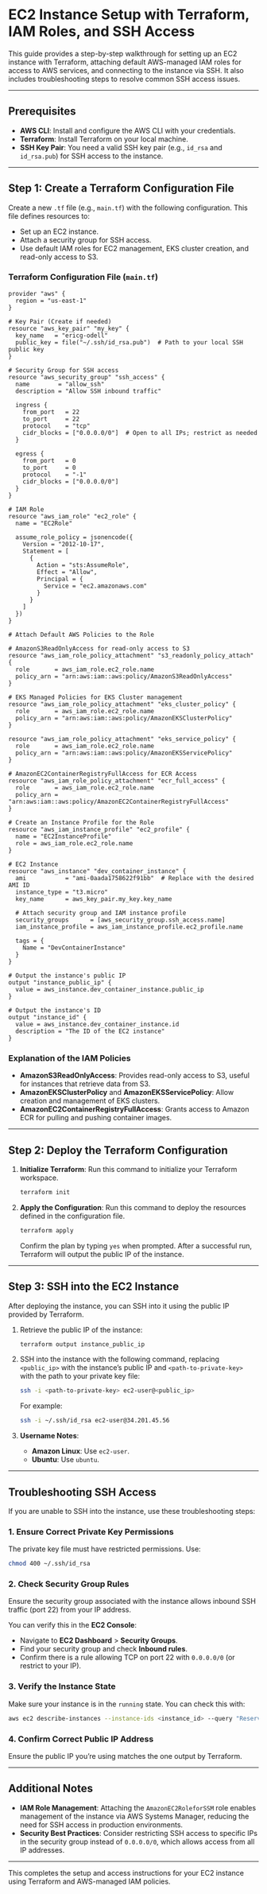 # EC2 Instance Setup with Terraform, IAM Roles, and SSH Access

This guide provides a step-by-step walkthrough for setting up an EC2 instance with Terraform, attaching default AWS-managed IAM roles for access to AWS services, and connecting to the instance via SSH. It also includes troubleshooting steps to resolve common SSH access issues.

---

## Prerequisites

- **AWS CLI**: Install and configure the AWS CLI with your credentials.
- **Terraform**: Install Terraform on your local machine.
- **SSH Key Pair**: You need a valid SSH key pair (e.g., `id_rsa` and `id_rsa.pub`) for SSH access to the instance.

---

## Step 1: Create a Terraform Configuration File

Create a new `.tf` file (e.g., `main.tf`) with the following configuration. This file defines resources to:

- Set up an EC2 instance.
- Attach a security group for SSH access.
- Use default IAM roles for EC2 management, EKS cluster creation, and read-only access to S3.

### Terraform Configuration File (`main.tf`)

```hcl
provider "aws" {
  region = "us-east-1"
}

# Key Pair (Create if needed)
resource "aws_key_pair" "my_key" {
  key_name   = "ericg-odell"
  public_key = file("~/.ssh/id_rsa.pub")  # Path to your local SSH public key
}

# Security Group for SSH access
resource "aws_security_group" "ssh_access" {
  name        = "allow_ssh"
  description = "Allow SSH inbound traffic"
  
  ingress {
    from_port   = 22
    to_port     = 22
    protocol    = "tcp"
    cidr_blocks = ["0.0.0.0/0"]  # Open to all IPs; restrict as needed
  }
  
  egress {
    from_port   = 0
    to_port     = 0
    protocol    = "-1"
    cidr_blocks = ["0.0.0.0/0"]
  }
}

# IAM Role
resource "aws_iam_role" "ec2_role" {
  name = "EC2Role"

  assume_role_policy = jsonencode({
    Version = "2012-10-17",
    Statement = [
      {
        Action = "sts:AssumeRole",
        Effect = "Allow",
        Principal = {
          Service = "ec2.amazonaws.com"
        }
      }
    ]
  })
}

# Attach Default AWS Policies to the Role

# AmazonS3ReadOnlyAccess for read-only access to S3
resource "aws_iam_role_policy_attachment" "s3_readonly_policy_attach" {
  role       = aws_iam_role.ec2_role.name
  policy_arn = "arn:aws:iam::aws:policy/AmazonS3ReadOnlyAccess"
}

# EKS Managed Policies for EKS Cluster management
resource "aws_iam_role_policy_attachment" "eks_cluster_policy" {
  role       = aws_iam_role.ec2_role.name
  policy_arn = "arn:aws:iam::aws:policy/AmazonEKSClusterPolicy"
}

resource "aws_iam_role_policy_attachment" "eks_service_policy" {
  role       = aws_iam_role.ec2_role.name
  policy_arn = "arn:aws:iam::aws:policy/AmazonEKSServicePolicy"
}

# AmazonEC2ContainerRegistryFullAccess for ECR Access
resource "aws_iam_role_policy_attachment" "ecr_full_access" {
  role       = aws_iam_role.ec2_role.name
  policy_arn = "arn:aws:iam::aws:policy/AmazonEC2ContainerRegistryFullAccess"
}

# Create an Instance Profile for the Role
resource "aws_iam_instance_profile" "ec2_profile" {
  name = "EC2InstanceProfile"
  role = aws_iam_role.ec2_role.name
}

# EC2 Instance
resource "aws_instance" "dev_container_instance" {
  ami           = "ami-0aada1758622f91bb"  # Replace with the desired AMI ID
  instance_type = "t3.micro"
  key_name      = aws_key_pair.my_key.key_name

  # Attach security group and IAM instance profile
  security_groups      = [aws_security_group.ssh_access.name]
  iam_instance_profile = aws_iam_instance_profile.ec2_profile.name

  tags = {
    Name = "DevContainerInstance"
  }
}

# Output the instance's public IP
output "instance_public_ip" {
  value = aws_instance.dev_container_instance.public_ip
}

# Output the instance's ID
output "instance_id" {
  value = aws_instance.dev_container_instance.id
  description = "The ID of the EC2 instance"
}
```

### Explanation of the IAM Policies

- **AmazonS3ReadOnlyAccess**: Provides read-only access to S3, useful for instances that retrieve data from S3.
- **AmazonEKSClusterPolicy** and **AmazonEKSServicePolicy**: Allow creation and management of EKS clusters.
- **AmazonEC2ContainerRegistryFullAccess**: Grants access to Amazon ECR for pulling and pushing container images.

---

## Step 2: Deploy the Terraform Configuration

1. **Initialize Terraform**: Run this command to initialize your Terraform workspace.
   ```bash
   terraform init
   ```

2. **Apply the Configuration**: Run this command to deploy the resources defined in the configuration file.
   ```bash
   terraform apply
   ```
   Confirm the plan by typing `yes` when prompted. After a successful run, Terraform will output the public IP of the instance.

---

## Step 3: SSH into the EC2 Instance

After deploying the instance, you can SSH into it using the public IP provided by Terraform.

1. Retrieve the public IP of the instance:
   ```bash
   terraform output instance_public_ip
   ```

2. SSH into the instance with the following command, replacing `<public_ip>` with the instance’s public IP and `<path-to-private-key>` with the path to your private key file:
   ```bash
   ssh -i <path-to-private-key> ec2-user@<public_ip>
   ```

   For example:
   ```bash
   ssh -i ~/.ssh/id_rsa ec2-user@34.201.45.56
   ```

3. **Username Notes**:
   - **Amazon Linux**: Use `ec2-user`.
   - **Ubuntu**: Use `ubuntu`.

---

## Troubleshooting SSH Access

If you are unable to SSH into the instance, use these troubleshooting steps:

### 1. Ensure Correct Private Key Permissions

The private key file must have restricted permissions. Use:
```bash
chmod 400 ~/.ssh/id_rsa
```

### 2. Check Security Group Rules

Ensure the security group associated with the instance allows inbound SSH traffic (port 22) from your IP address.

You can verify this in the **EC2 Console**:
- Navigate to **EC2 Dashboard** > **Security Groups**.
- Find your security group and check **Inbound rules**.
- Confirm there is a rule allowing TCP on port 22 with `0.0.0.0/0` (or restrict to your IP).

### 3. Verify the Instance State

Make sure your instance is in the `running` state. You can check this with:
```bash
aws ec2 describe-instances --instance-ids <instance_id> --query "Reservations[*].Instances[*].State.Name" --output text
```

### 4. Confirm Correct Public IP Address

Ensure the public IP you’re using matches the one output by Terraform.

---

## Additional Notes

- **IAM Role Management**: Attaching the `AmazonEC2RoleforSSM` role enables management of the instance via AWS Systems Manager, reducing the need for SSH access in production environments.
- **Security Best Practices**: Consider restricting SSH access to specific IPs in the security group instead of `0.0.0.0/0`, which allows access from all IP addresses.

---

This completes the setup and access instructions for your EC2 instance using Terraform and AWS-managed IAM policies.
